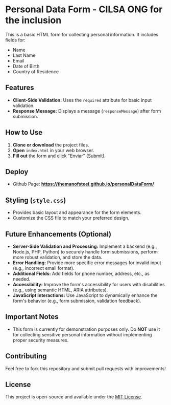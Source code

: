 # Personal Data Form - CILSA ONG for the inclusion

This is a basic HTML form for collecting personal information. It includes fields for:

* Name
* Last Name
* Email
* Date of Birth
* Country of Residence

## Features

* **Client-Side Validation:** Uses the `required` attribute for basic input validation.
* **Response Message:** Displays a message (`responseMessage`) after form submission.

## How to Use

1. **Clone or download** the project files.
2. **Open** `index.html` in your web browser.
3. **Fill out** the form and click "Enviar" (Submit).

## Deploy 
* Github Page: **https://themanofsteei.github.io/personalDataForm/**


## Styling (`style.css`)

* Provides basic layout and appearance for the form elements.
* Customize the CSS file to match your preferred design.

## Future Enhancements (Optional)

* **Server-Side Validation and Processing:**  Implement a backend (e.g., Node.js, PHP, Python) to securely handle form submissions, perform more robust validation, and store the data.
* **Error Handling:**  Provide more specific error messages for invalid input (e.g., incorrect email format).
* **Additional Fields:** Add fields for phone number, address, etc., as needed.
* **Accessibility:**  Improve the form's accessibility for users with disabilities (e.g., using semantic HTML, ARIA attributes).
* **JavaScript Interactions:**  Use JavaScript to dynamically enhance the form's behavior (e.g., form submission, validation feedback).


## Important Notes

* This form is currently for demonstration purposes only.  Do **NOT** use it for collecting sensitive personal information without implementing proper security measures.

## Contributing

Feel free to fork this repository and submit pull requests with improvements!

## License

This project is open-source and available under the [MIT License](LICENSE).
